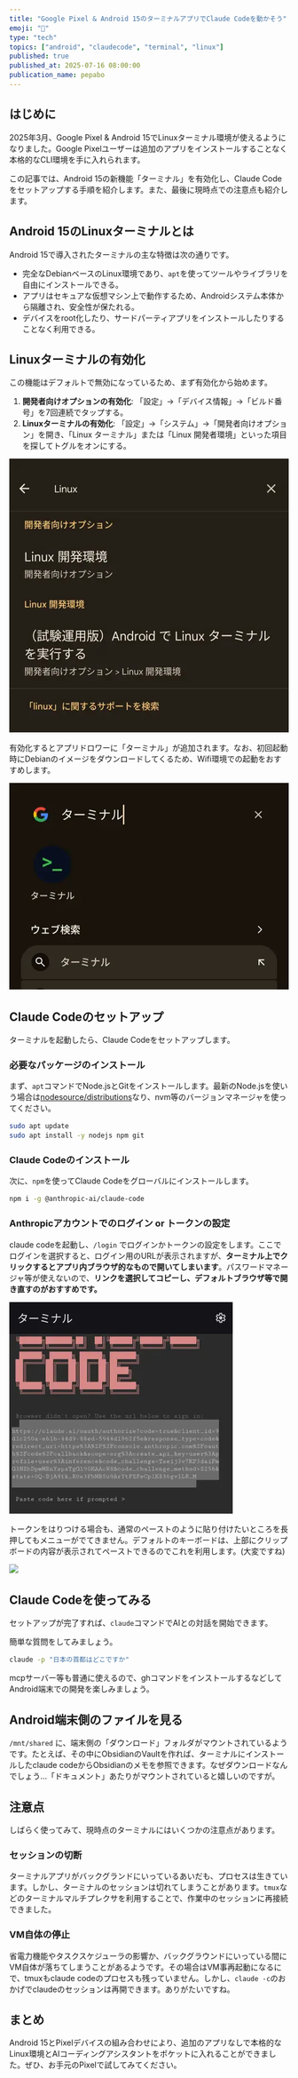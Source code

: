 ```yaml
---
title: "Google Pixel & Android 15のターミナルアプリでClaude Codeを動かそう"
emoji: "🐧"
type: "tech"
topics: ["android", "claudecode", "terminal", "linux"]
published: true
published_at: 2025-07-16 08:00:00
publication_name: pepabo
---
```


## はじめに

2025年3月、Google Pixel & Android 15でLinuxターミナル環境が使えるようになりました。Google Pixelユーザーは追加のアプリをインストールすることなく本格的なCLI環境を手に入れられます。

この記事では、Android 15の新機能「ターミナル」を有効化し、Claude Codeをセットアップする手順を紹介します。また、最後に現時点での注意点も紹介します。

## Android 15のLinuxターミナルとは

Android 15で導入されたターミナルの主な特徴は次の通りです。

- 完全なDebianベースのLinux環境であり、`apt`を使ってツールやライブラリを自由にインストールできる。
- アプリはセキュアな仮想マシン上で動作するため、Androidシステム本体から隔離され、安全性が保たれる。
- デバイスをroot化したり、サードパーティアプリをインストールしたりすることなく利用できる。

## Linuxターミナルの有効化

この機能はデフォルトで無効になっているため、まず有効化から始めます。

1. **開発者向けオプションの有効化**: 「設定」->「デバイス情報」->「ビルド番号」を7回連続でタップする。
2. **Linuxターミナルの有効化**: 「設定」->「システム」->「開発者向けオプション」を開き、「Linux ターミナル」または「Linux 開発者環境」といった項目を探してトグルをオンにする。

![](/images/630bd3bddfca43/01.webp)

有効化するとアプリドロワーに「ターミナル」が追加されます。なお、初回起動時にDebianのイメージをダウンロードしてくるため、Wifi環境での起動をおすすめします。

![](/images/630bd3bddfca43/02.webp)

## Claude Codeのセットアップ

ターミナルを起動したら、Claude Codeをセットアップします。

### 必要なパッケージのインストール

まず、`apt`コマンドでNode.jsとGitをインストールします。最新のNode.jsを使いう場合は[nodesource/distributions](https://github.com/nodesource/distributions)なり、nvm等のバージョンマネージャを使ってください。

```bash
sudo apt update
sudo apt install -y nodejs npm git
```

### Claude Codeのインストール

次に、`npm`を使ってClaude Codeをグローバルにインストールします。

```bash
npm i -g @anthropic-ai/claude-code
```

### Anthropicアカウントでのログイン or トークンの設定

claude codeを起動し、`/login` でログインかトークンの設定をします。ここでログインを選択すると、ログイン用のURLが表示されますが、**ターミナル上でクリックするとアプリ内ブラウザ的なもので開いてしまいます**。パスワードマネージャ等が使えないので、**リンクを選択してコピーし、デフォルトブラウザ等で開き直すのがおすすめです。**

![](/images/630bd3bddfca43/03.webp)

トークンをはりつける場合も、通常のペーストのように貼り付けたいところを長押してもメニューがでてきません。デフォルトのキーボードは、上部にクリップボードの内容が表示されてペーストできるのでこれを利用します。(大変ですね)

![](/images/630bd3bddfca43/04.webp)

## Claude Codeを使ってみる

セットアップが完了すれば、`claude`コマンドでAIとの対話を開始できます。

簡単な質問をしてみましょう。

```bash
claude -p "日本の首都はどこですか"
```

mcpサーバー等も普通に使えるので、ghコマンドをインストールするなどしてAndroid端末での開発を楽しみましょう。

## Android端末側のファイルを見る

`/mnt/shared` に、端末側の「ダウンロード」フォルダがマウントされているようです。たとえば、その中にObsidianのVaultを作れば、ターミナルにインストールしたclaude codeからObsidianのメモを参照できます。なぜダウンロードなんでしょう…「ドキュメント」あたりがマウントされていると嬉しいのですが。


## 注意点

しばらく使ってみて、現時点のターミナルにはいくつかの注意点があります。

### セッションの切断

ターミナルアプリがバックグランドにいっているあいだも、プロセスは生きています。しかし、ターミナルのセッションは切れてしまうことがあります。`tmux`などのターミナルマルチプレクサを利用することで、作業中のセッションに再接続できました。

### VM自体の停止

省電力機能やタスクスケジューラの影響か、バックグラウンドにいっている間にVM自体が落ちてしまうことがあるようです。その場合はVM事再起動になるにで、tmuxもclaude codeのプロセスも残っていません。しかし、`claude -c`のおかげでclaudeのセッションは再開できます。ありがたいですね。

## まとめ

Android 15とPixelデバイスの組み合わせにより、追加のアプリなしで本格的なLinux環境とAIコーディングアシスタントをポケットに入れることができました。ぜひ、お手元のPixelで試してみてください。
